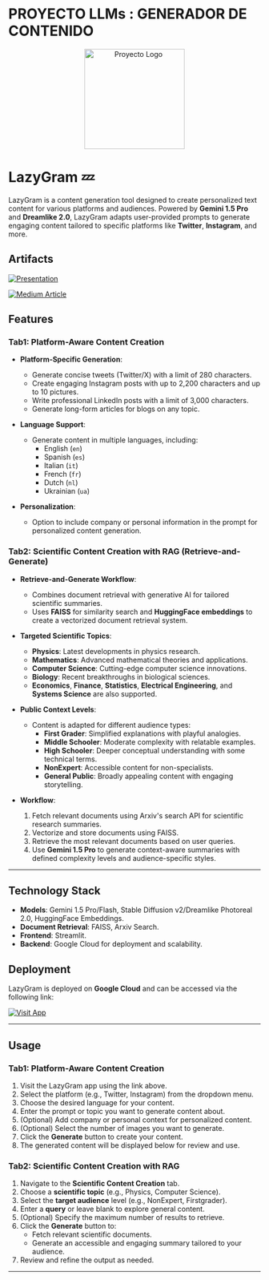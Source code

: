 # PROYECTO LLMs : GENERADOR DE CONTENIDO

<p align="center">
  <img src="images/logo.png" alt="Proyecto Logo" width="200"/>
</p>

# LazyGram 💤

LazyGram is a content generation tool designed to create personalized text content for various platforms and audiences. Powered by **Gemini 1.5 Pro** and **Dreamlike 2.0**, LazyGram adapts user-provided prompts to generate engaging content tailored to specific platforms like **Twitter**, **Instagram**, and more.

## Artifacts

[![Presentation](https://img.shields.io/badge/Presentation-620009?style=for-the-badge&logo=canva&logoColor=white)](https://www.canva.com/design/DAGYUw8lt3E/xvUbKpPqQdrtQ-QDEUsrjw/edit?utm_content=DAGYUw8lt3E&utm_campaign=designshare&utm_medium=link2&utm_source=sharebutton)

[![Medium Article](https://img.shields.io/badge/Deep_Dive_into_Multimodal_Content_Generation-%620009?style=for-the-badge&logo=medium&logoColor=white)](https://medium.com/@bilokon.iryna.yu/a-deep-dive-into-multimodal-content-generation-architecture-powered-by-ai-a721f7b26884)


## Features
### Tab1: Platform-Aware Content Creation
- **Platform-Specific Generation**:
  - Generate concise tweets (Twitter/X) with a limit of 280 characters.
  - Create engaging Instagram posts with up to 2,200 characters and up to 10 pictures.
  - Write professional LinkedIn posts with a limit of 3,000 characters.
  - Generate long-form articles for blogs on any topic.

- **Language Support**:
  - Generate content in multiple languages, including:
    - English (`en`)
    - Spanish (`es`)
    - Italian (`it`)
    - French (`fr`)
    - Dutch (`nl`)
    - Ukrainian (`ua`)

- **Personalization**:
  - Option to include company or personal information in the prompt for personalized content generation.

### Tab2: Scientific Content Creation with RAG (Retrieve-and-Generate)
- **Retrieve-and-Generate Workflow**:
  - Combines document retrieval with generative AI for tailored scientific summaries.
  - Uses **FAISS** for similarity search and **HuggingFace embeddings** to create a vectorized document retrieval system.

- **Targeted Scientific Topics**:
  - **Physics**: Latest developments in physics research.
  - **Mathematics**: Advanced mathematical theories and applications.
  - **Computer Science**: Cutting-edge computer science innovations.
  - **Biology**: Recent breakthroughs in biological sciences.
  - **Economics**, **Finance**, **Statistics**, **Electrical Engineering**, and **Systems Science** are also supported.

- **Public Context Levels**:
  - Content is adapted for different audience types:
    - **First Grader**: Simplified explanations with playful analogies.
    - **Middle Schooler**: Moderate complexity with relatable examples.
    - **High Schooler**: Deeper conceptual understanding with some technical terms.
    - **NonExpert**: Accessible content for non-specialists.
    - **General Public**: Broadly appealing content with engaging storytelling.

- **Workflow**:
  1. Fetch relevant documents using Arxiv's search API for scientific research summaries.
  2. Vectorize and store documents using FAISS.
  3. Retrieve the most relevant documents based on user queries.
  4. Use **Gemini 1.5 Pro** to generate context-aware summaries with defined complexity levels and audience-specific styles.

---

## Technology Stack
- **Models**: Gemini 1.5 Pro/Flash, Stable Diffusion v2/Dreamlike Photoreal 2.0, HuggingFace Embeddings.
- **Document Retrieval**: FAISS, Arxiv Search.
- **Frontend**: Streamlit.
- **Backend**: Google Cloud for deployment and scalability.

## Deployment
LazyGram is deployed on **Google Cloud** and can be accessed via the following link:

[![Visit App](https://img.shields.io/badge/Visit_App-620009?style=for-the-badge&logo=instagram&logoColor=white)](https://lazygram-advanced-dbsoj4v3la-ez.a.run.app/)

---

## Usage
### Tab1: Platform-Aware Content Creation
1. Visit the LazyGram app using the link above.
2. Select the platform (e.g., Twitter, Instagram) from the dropdown menu.
3. Choose the desired language for your content.
4. Enter the prompt or topic you want to generate content about.
5. (Optional) Add company or personal context for personalized content.
6. (Optional) Select the number of images you want to generate.
7. Click the **Generate** button to create your content.
8. The generated content will be displayed below for review and use.

### Tab2: Scientific Content Creation with RAG
1. Navigate to the **Scientific Content Creation** tab.
2. Choose a **scientific topic** (e.g., Physics, Computer Science).
3. Select the **target audience** level (e.g., NonExpert, Firstgrader).
4. Enter a **query** or leave blank to explore general content.
5. (Optional) Specify the maximum number of results to retrieve.
6. Click the **Generate** button to:
   - Fetch relevant scientific documents.
   - Generate an accessible and engaging summary tailored to your audience.
7. Review and refine the output as needed.

---
